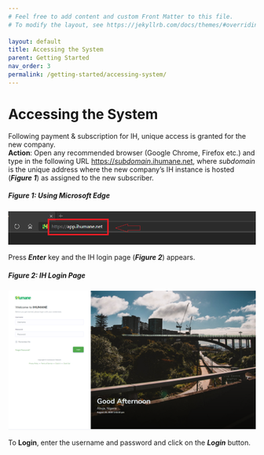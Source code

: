 ```yaml
---
# Feel free to add content and custom Front Matter to this file.
# To modify the layout, see https://jekyllrb.com/docs/themes/#overriding-theme-defaults

layout: default
title: Accessing the System
parent: Getting Started
nav_order: 3
permalink: /getting-started/accessing-system/
---
```


# Accessing the System
Following payment & subscription for IH, unique access is granted for the new company.  
**Action**: Open any recommended browser (Google Chrome, Firefox etc.) and type in the following URL [https://*subdomain*.ihumane.net](), where *subdomain* is the unique address where the new company’s IH instance is hosted (***Figure 1***) as assigned to the new subscriber. 

##### Figure 1: Using Microsoft Edge
![url](url.PNG)

Press ***Enter*** key and the IH login page (***Figure 2***) appears.

##### Figure 2: IH Login Page
![login page](login-page.png)

To **Login**, enter the username and password and click on the ***Login*** button.